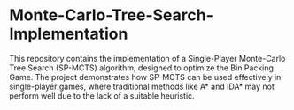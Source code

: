 # Monte-Carlo-Tree-Search-Implementation
This repository contains the implementation of a Single-Player Monte-Carlo Tree Search (SP-MCTS) algorithm, designed to optimize the Bin Packing Game. The project demonstrates how SP-MCTS can be used effectively in single-player games, where traditional methods like A* and IDA* may not perform well due to the lack of a suitable heuristic.

